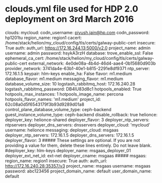 # clouds.yml file used for HDP 2.0 deployment on 3rd March 2016

clouds:
  mycloud:
    codn_username: piyush.jain@hp.com
    codn_password: hp1201tu
    region_name: region1
    cacert: /home/stack/helion/my_cloud/config/tls/certs/galway-public-cert
    insecure: True
    auth:
      auth_url: https://172.16.244.13:5000/v2.0
      project_name: admin
      username: admin
      password: hsykA3rzH
    database:
      trove_enable_ssl: False
      ephemeral_ca_cert: /home/stack/helion/my_cloud/config/tls/certs/galway-public-cert
      external_network: 4e0de08a-4b4d-46d4-aae4-0b15680d903b
      provider_network: 3741da4e-63b1-40e1-b815-2291e8df9371
      ntp_server: 172.16.1.5
      keypair: hlm-keys
      enable_ha: False
      flavor: m1.medium
      database_flavor: m1.medium
      messaging_flavor: m1.medium
      database_volume_size: 10
      logstash_rabbitmq_host: 172.16.240.28
      logstash_rabbitmq_password: DB4lU83d8c1
      hotpools_enabled: True
      hotpools_max_instances: 1
      hotpools_image_name: percona
      hotpools_flavor_names: 'm1.medium'
      project_id: 62c08a0d5f6543179f3b93d9289d01a8
      control_plane_database_volume_type: ceph-backend
      guest_instance_volume_type: ceph-backend
      disable_rollback: true
    helionce:
      deployer_key: helionce-shared
      deployer_flavor: 3
      deployer_ntp_servers: ntpservers
      deployer_dns_servers: dnsservers
      deployer_cloud: 'mycloud'
      username: helionce
    messaging:
      deployer_cloud: msgaas
      deployer_ntp_servers: 172.16.1.5
      deployer_dns_servers: 172.16.1.5
      deployer_flavor: 3
      ##### These settings are optional. If you are not providing a value for them, delete these lines entirely. Do not leave blank.
      #deployer_key: hlm-keys
      deployer_name: msgaas_deployer_01
      deployer_ext_net_id: ext-net
      deployer_cname: msgaas
      #####
  msgaas:
    region_name: region1
    insecure: True
    auth:
      auth_url: http://172.16.240.28:35357/v3
      project_name: msgaas
      username: msgaas
      password: abc123456
      project_domain_name: default
      user_domain_name: default
